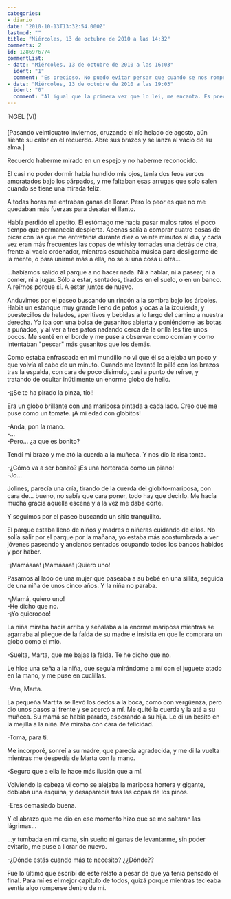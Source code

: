 ```yaml
---
categories:
- diario
date: "2010-10-13T13:32:54.000Z"
lastmod: ""
title: "Miércoles, 13 de octubre de 2010 a las 14:32"
comments: 2
id: 1286976774
commentList:
- date: "Miércoles, 13 de octubre de 2010 a las 16:03"
  ident: "1"
  comment: "Es precioso. No puedo evitar pensar que cuando se nos rompe algo por dentro, esa sensación es tan fuerte que sólo nos pasa una vez en la vida. Las demás veces pueden ser más dolorosas,pero quizá no tan trascendentes."
- date: "Miércoles, 13 de octubre de 2010 a las 19:03"
  ident: "0"
  comment: "Al igual que la primera vez que lo lei, me encanta. Es precioso :)"
---
```


íNGEL (VI)  
  
[Pasando veinticuatro inviernos, cruzando el río helado de agosto, aún siente su calor en el recuerdo. Abre sus brazos y se lanza al vacío de su alma.]  
  
Recuerdo haberme mirado en un espejo y no haberme reconocido.  
  
El casi no poder dormir había hundido mis ojos, tenía dos feos surcos amoratados bajo los párpados, y me faltaban esas arrugas que solo salen cuando se tiene una mirada feliz.  
  
A todas horas me entraban ganas de llorar. Pero lo peor es que no me quedaban más fuerzas para desatar el llanto.  
  
Había perdido el apetito. El estómago me hacía pasar malos ratos el poco tiempo que permanecía despierta. Apenas salía a comprar cuatro cosas de picar con las que me entretenía durante diez o veinte minutos al día, y cada vez eran más frecuentes las copas de whisky tomadas una detrás de otra, frente al vacío ordenador, mientras escuchaba música para desligarme de la mente, o para unirme más a ella, no sé si una cosa u otra...  
  
...habíamos salido al parque a no hacer nada. Ni a hablar, ni a pasear, ni a comer, ni a jugar. Sólo a estar, sentados, tirados en el suelo, o en un banco. A reírnos porque sí. A estar juntos de nuevo.  
  
Anduvimos por el paseo buscando un rincón a la sombra bajo los árboles. Había un estanque muy grande lleno de patos y ocas a la izquierda, y puestecillos de helados, aperitivos y bebidas a lo largo del camino a nuestra derecha. Yo iba con una bolsa de gusanitos abierta y poniéndome las botas a puñados, y al ver a tres patos nadando cerca de la orilla les tiré unos pocos. Me senté en el borde y me puse a observar como comían y como intentaban "pescar" más gusanitos que los demás.  
  
Como estaba enfrascada en mi mundillo no vi que él se alejaba un poco y que volvía al cabo de un minuto. Cuando me levanté lo pillé con los brazos tras la espalda, con cara de poco disimulo, casi a punto de reírse, y tratando de ocultar inútilmente un enorme globo de helio.  
  
-¡¡Se te ha pirado la pinza, tío!!  
  
Era un globo brillante con una mariposa pintada a cada lado. Creo que me puse como un tomate. ¡A mi edad con globitos!  
  
-Anda, pon la mano.  
-...  
-Pero... ¿a que es bonito?  
  
Tendí mi brazo y me ató la cuerda a la muñeca. Y nos dio la risa tonta.  
  
-¿Cómo va a ser bonito? ¡Es una horterada como un piano!  
-Jo...  
  
Jolines, parecía una cría, tirando de la cuerda del globito-mariposa, con cara de... bueno, no sabía que cara poner, todo hay que decirlo. Me hacía mucha gracia aquella escena y a la vez me daba corte.  
  
Y seguimos por el paseo buscando un sitio tranquilito.  
  
El parque estaba lleno de niños y madres o niñeras cuidando de ellos. No solía salir por el parque por la mañana, yo estaba más acostumbrada a ver jóvenes paseando y ancianos sentados ocupando todos los bancos habidos y por haber.  
  
-¡Mamáaaa! ¡Mamáaaa! ¡Quiero uno!  
  
Pasamos al lado de una mujer que paseaba a su bebé en una sillita, seguida de una niña de unos cinco años. Y la niña no paraba.  
  
-¡Mamá, quiero uno!  
-He dicho que no.  
-¡Yo quieroooo!  
  
La niña miraba hacia arriba y señalaba a la enorme mariposa mientras se agarraba al pliegue de la falda de su madre e insistía en que le comprara un globo como el mío.  
  
-Suelta, Marta, que me bajas la falda. Te he dicho que no.  
  
Le hice una seña a la niña, que seguía mirándome a mí con el juguete atado en la mano, y me puse en cuclillas.  
  
-Ven, Marta.  
  
La pequeña Martita se llevó los dedos a la boca, como con vergüenza, pero dio unos pasos al frente y se acercó a mí. Me quité la cuerda y la até a su muñeca. Su mamá se había parado, esperando a su hija. Le di un besito en la mejilla a la niña. Me miraba con cara de felicidad.  
  
-Toma, para ti.  
  
Me incorporé, sonreí a su madre, que parecía agradecida, y me di la vuelta mientras me despedía de Marta con la mano.  
  
-Seguro que a ella le hace más ilusión que a mí.  
  
Volviendo la cabeza vi como se alejaba la mariposa hortera y gigante, doblaba una esquina, y desaparecía tras las copas de los pinos.  
  
-Eres demasiado buena.  
  
Y el abrazo que me dio en ese momento hizo que se me saltaran las lágrimas...  
  
...y tumbada en mi cama, sin sueño ni ganas de levantarme, sin poder evitarlo, me puse a llorar de nuevo.  
  
-¿Dónde estás cuando más te necesito? ¿¿Dónde??  
  
Fue lo último que escribí de este relato a pesar de que ya tenía pensado el final. Para mí es el mejor capítulo de todos, quizá porque mientras tecleaba sentía algo romperse dentro de mí.